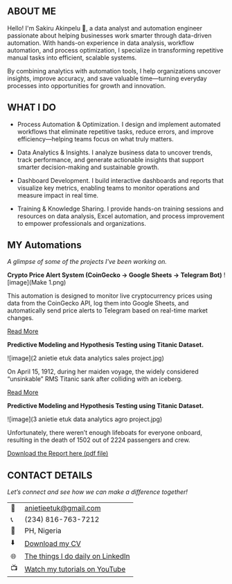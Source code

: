 <!--Section 1: Introduce your self-->
## ABOUT ME

Hello! I'm Sakiru Akinpelu 🤖, a data analyst and automation engineer passionate about helping businesses work smarter through data-driven automation. With hands-on experience in data analysis, workflow automation, and process optimization, I specialize in transforming repetitive manual tasks into efficient, scalable systems.

By combining analytics with automation tools, I help organizations uncover insights, improve accuracy, and save valuable time—turning everyday processes into opportunities for growth and innovation.


<!--Mention your top/relevant skills here - core and soft skills-->
## WHAT I DO

- Process Automation & Optimization.
I design and implement automated workflows that eliminate repetitive tasks, reduce errors, and improve efficiency—helping teams focus on what truly matters.

- Data Analytics & Insights.
I analyze business data to uncover trends, track performance, and generate actionable insights that support smarter decision-making and sustainable growth.

- Dashboard Development.
I build interactive dashboards and reports that visualize key metrics, enabling teams to monitor operations and measure impact in real time.

- Training & Knowledge Sharing.
I provide hands-on training sessions and resources on data analysis, Excel automation, and process improvement to empower professionals and organizations.


<!--Section 2: List 3-4 key projects-->
## MY Automations 

*A glimpse of some of the projects I've been working on.*

**Crypto Price Alert System (CoinGecko → Google Sheets → Telegram Bot)**
![image](Make 1.png)

This automation is designed to monitor live cryptocurrency prices using data from the CoinGecko API, log them into Google Sheets, and automatically send price alerts to Telegram based on real-time market changes.


[Read More](https://www.linkedin.com/pulse/predictive-modeling-hypothesis-testing-using-titanic-dataset-anietie/)

**Predictive Modeling and Hypothesis Testing using Titanic Dataset.**

![image](2 anietie etuk data analytics sales project.jpg)

On April 15, 1912, during her maiden voyage, the widely considered “unsinkable” RMS Titanic sank after colliding with an iceberg. 

[Read More](https://www.linkedin.com/pulse/predictive-modeling-hypothesis-testing-using-titanic-dataset-anietie/)

**Predictive Modeling and Hypothesis Testing using Titanic Dataset.**

![image](3 anietie etuk data analytics agro project.jpg)

Unfortunately, there weren’t enough lifeboats for everyone onboard, resulting in the death of 1502 out of 2224 passengers and crew. 

<a href="17 How to Present Data to Executives by Anietie Etuk.pdf">Download the Report here (pdf file)</a>


## CONTACT DETAILS

*Let’s connect and see how we can make a difference together!*
<table>
  <tbody>
    <tr>
      <td>📧</td>
      <td><a href="mailto:anietieetuk@gmail.com">anietieetuk@gmail.com</a></td>
    </tr>
    <tr>
      <td>📞</td>
      <td>(234) 816-763-7212</td>
    </tr>
    <tr>
      <td>📍</td>
      <td>PH, Nigeria</td>
    </tr>
    <tr>
      <td>⬇️</td>
      <td><a href="https://etuk123456.github.io/portfolio1/docs/Profile.pdf">Download my CV</a></td>
    </tr>
    <tr>
      <td>🌐</td>
      <td><a href="https://linkedin.com/in/etukanietie">The things I do daily on LinkedIn</a></td>
    </tr>
    <tr>
      <td>📺</td>
      <td><a href="https://www.youtube.com/@LearnwithEtuk">Watch my tutorials on YouTube</a></td>
    </tr>
  </tbody>
</table>

   




